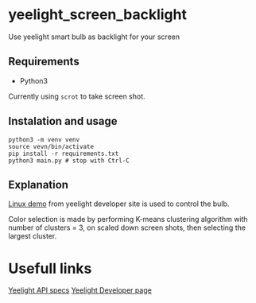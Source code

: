 # yeelight_screen_backlight
Use yeelight smart bulb as backlight for your screen

## Requirements

* Python3

Currently using `scrot` to take screen shot.

## Instalation and usage

```
python3 -m venv venv
source vevn/bin/activate
pip install -r requirements.txt
python3 main.py # stop with Ctrl-C
```

## Explanation

[Linux demo](https://www.yeelight.com/download/developer/yeelight_demo_lan_ctrl_python.zip) from yeelight developer site is used
to control the bulb.

Color selection is made by performing K-means clustering algorithm with number of clusters = 3, on scaled down screen shots, then selecting the largest cluster.

# Usefull links

[Yeelight API specs](https://www.yeelight.com/download/Yeelight_Inter-Operation_Spec.pdf)
[Yeelight Developer page](https://thirdparty.yeelight.com/)
